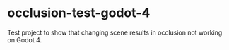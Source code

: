 # occlusion-test-godot-4
Test project to show that changing scene results in occlusion not working on Godot 4.
